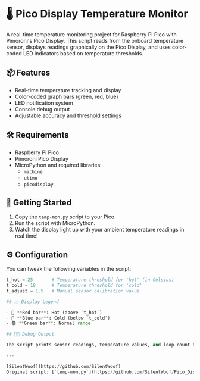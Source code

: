 # 🌡️ Pico Display Temperature Monitor

A real-time temperature monitoring project for Raspberry Pi Pico with Pimoroni's Pico Display. This script reads from the onboard temperature sensor, displays readings graphically on the Pico Display, and uses color-coded LED indicators based on temperature thresholds.

## 📦 Features

- Real-time temperature tracking and display
- Color-coded graph bars (green, red, blue)
- LED notification system
- Console debug output
- Adjustable accuracy and threshold settings

## 🛠️ Requirements

- Raspberry Pi Pico
- Pimoroni Pico Display
- MicroPython and required libraries:
  - `machine`
  - `utime`
  - `picodisplay`

## 🚀 Getting Started

1. Copy the `temp-mon.py` script to your Pico.
2. Run the script with MicroPython.
3. Watch the display light up with your ambient temperature readings in real time!

## ⚙️ Configuration

You can tweak the following variables in the script:

```python
t_hot = 25       # Temperature threshold for 'hot' (in Celsius)
t_cold = 18      # Temperature threshold for 'cold'
t_adjust = 1.5   # Manual sensor calibration value

## 📈 Display Legend

- 🔴 **Red bar**: Hot (above `t_hot`)
- 🔵 **Blue bar**: Cold (below `t_cold`)
- 🟢 **Green bar**: Normal range

## 👨‍💻 Debug Output

The script prints sensor readings, temperature values, and loop count to the console for troubleshooting and performance tracking.

---

[SilentWoof](https://github.com/SilentWoof)  
Original script: [`temp-mon.py`](https://github.com/SilentWoof/Pico_Display_Temperature_Monitoring/blob/main/temp-mon.py)

